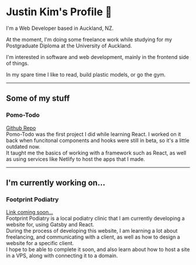 # Justin Kim's Profile 👋

I'm a Web Developer based in Auckland, NZ.

At the moment, I'm doing some freelance work while studying for my Postgraduate Diploma at the University of Auckland.

I'm interested in software and web development, mainly in the frontend side of things.

In my spare time I like to read, build plastic models, or go the gym.

---

## Some of my stuff

### Pomo-Todo
[Github Repo](https://github.com/naznsan/pomotodo)  
Pomo-Todo was the first project I did while learning React. I worked on it back when funcitonal components and hooks were still in beta, so it's a little outdated now.  
It taught me the basics of working with a framework such as React, as well as using services like Netlify to host the apps that I made.

---

## I'm currently working on...

### Footprint Podiatry
[Link coming soon...]()  
Footprint Podiatry is a local podiatry clinic that I am currently developing a website for, using Gatsby and React.  
During the process of developing this website, I am learning a lot about freelancing, and communicating with a client, as well as how to design a website for a specific client.  
I hope to be able to complete it soon, and also learn about how to host a site in a VPS, along with connecting it to a domain.



<!--
**naznsan/naznsan** is a ✨ _special_ ✨ repository because its `README.md` (this file) appears on your GitHub profile.

Here are some ideas to get you started:

- 🔭 I’m currently working on ...
- 🌱 I’m currently learning ...
- 👯 I’m looking to collaborate on ...
- 🤔 I’m looking for help with ...
- 💬 Ask me about ...
- 📫 How to reach me: ...
- 😄 Pronouns: ...
- ⚡ Fun fact: ...
-->
